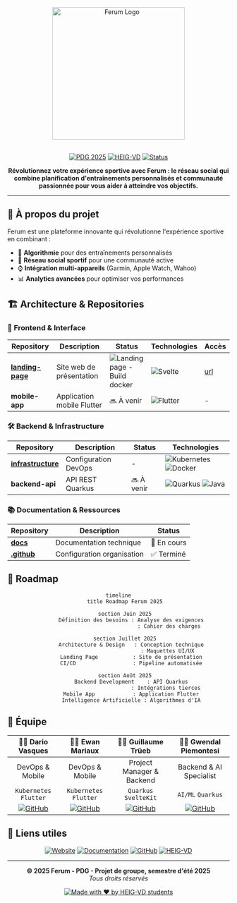 <div align="center">
  <img src="https://github.com/ferum-pdg/landing-page/blob/develop/static/full.png" alt="Ferum Logo" width="300"/>
  <br><br>
  
  [![PDG 2025](https://img.shields.io/badge/PDG-2025-4F46E5?style=for-the-badge&logo=graduation-cap)](https://heig-vd.ch)
  [![HEIG-VD](https://img.shields.io/badge/HEIG--VD-Engineering%20School-E11D48?style=for-the-badge&logo=university)](https://heig-vd.ch)
  [![Status](https://img.shields.io/badge/Status-In%20Development-F59E0B?style=for-the-badge&logo=rocket)](https://github.com/ferum-pdg)
  
  **Révolutionnez votre expérience sportive avec Ferum : le réseau social qui combine planification d'entraînements personnalisés et communauté passionnée pour vous aider à atteindre vos objectifs.**
</div>

---

## 🌟 À propos du projet

Ferum est une plateforme innovante qui révolutionne l'expérience sportive en combinant :
- 🤖 **Algorithmie** pour des entraînements personnalisés
- 👥 **Réseau social sportif** pour une communauté active
- ⌚ **Intégration multi-appareils** (Garmin, Apple Watch, Wahoo)
- 📊 **Analytics avancées** pour optimiser vos performances

## 🏗️ Architecture & Repositories

### 📱 Frontend & Interface
<div align="center">
  
| Repository | Description | Status | Technologies | **Accès** |
|------------|-------------|--------|-------------|------------|
| **[landing-page](https://github.com/ferum-pdg/landing-page)** | Site web de présentation | ![Landing page - Build docker](https://github.com/ferum-pdg/landing-page/actions/workflows/main.yml/badge.svg) | ![Svelte](https://img.shields.io/badge/Svelte-FF3E00?style=flat-square&logo=svelte&logoColor=white) | [url](http://83.228.200.235) |
| **mobile-app** | Application mobile Flutter | 🔜 À venir | ![Flutter](https://img.shields.io/badge/Flutter-02569B?style=flat-square&logo=flutter&logoColor=white) | - |

</div>

### 🛠️ Backend & Infrastructure
<div align="center">
  
| Repository | Description | Status | Technologies |
|------------|-------------|--------|-------------|
| **[infrastructure](https://github.com/ferum-pdg/infrastructure)** | Configuration DevOps | - | ![Kubernetes](https://img.shields.io/badge/Kubernetes-326CE5?style=flat-square&logo=kubernetes&logoColor=white) ![Docker](https://img.shields.io/badge/Docker-2496ED?style=flat-square&logo=docker&logoColor=white)
| **backend-api** | API REST Quarkus | 🔜 À venir | ![Quarkus](https://img.shields.io/badge/Quarkus-4695EB?style=flat-square&logo=quarkus&logoColor=white) ![Java](https://img.shields.io/badge/Java-ED8B00?style=flat-square&logo=java&logoColor=white) |

</div>

### 📚 Documentation & Ressources
<div align="center">
  
| Repository | Description | Status | 
|------------|-------------|--------|
| **[docs](https://github.com/ferum-pdg/docs)** | Documentation technique | 🔄 En cours |
| **[.github](https://github.com/ferum-pdg/.github)** | Configuration organisation | ✅ Terminé |

</div>

## 📅 Roadmap

<div align="center">

```mermaid
timeline
    title Roadmap Ferum 2025
    
    section Juin 2025
        Définition des besoins : Analyse des exigences
                                : Cahier des charges
    
    section Juillet 2025
        Architecture & Design   : Conception technique
                               : Maquettes UI/UX
        Landing Page           : Site de présentation
        CI/CD                  : Pipeline automatisée
    
    section Août 2025
        Backend Development    : API Quarkus
                              : Intégrations tierces
        Mobile App            : Application Flutter
        Intelligence Artificielle : Algorithmes d'IA
```

</div>

## 👥 Équipe

<div align="center">
  
| 👨‍💻 **Dario Vasques** | 👨‍💻 **Ewan Mariaux** | 👨‍🔬 **Guillaume Trüeb** | 👨‍🔬 **Gwendal Piemontesi** |
|:---:|:---:|:---:|:---:|
| DevOps & Mobile | DevOps & Mobile | Project Manager & Backend | Backend & AI Specialist |
| `Kubernetes` `Flutter` | `Kubernetes` `Flutter` | `Quarkus` `SvelteKit` | `AI/ML` `Quarkus` |
| [![GitHub](https://img.shields.io/badge/GitHub-100000?style=flat-square&logo=github&logoColor=white)](https://github.com/dariovas) | [![GitHub](https://img.shields.io/badge/GitHub-100000?style=flat-square&logo=github&logoColor=white)](https://github.com/emariaux) | [![GitHub](https://img.shields.io/badge/GitHub-100000?style=flat-square&logo=github&logoColor=white)](https://github.com/grinlemon) | [![GitHub](https://img.shields.io/badge/GitHub-100000?style=flat-square&logo=github&logoColor=white)](https://github.com/tasty-orange) |

</div>

## 🔗 Liens utiles

<div align="center">
  
[![Website](https://img.shields.io/badge/Website-FF5722?style=for-the-badge&logo=web&logoColor=white)](http://83.228.200.235)
[![Documentation](https://img.shields.io/badge/Documentation-0066CC?style=for-the-badge&logo=gitbook&logoColor=white)](https://github.com/ferum-pdg/docs)
[![GitHub](https://img.shields.io/badge/GitHub-100000?style=for-the-badge&logo=github&logoColor=white)](https://github.com/ferum-pdg)
[![HEIG-VD](https://img.shields.io/badge/HEIG--VD-E11D48?style=for-the-badge&logo=university&logoColor=white)](https://heig-vd.ch)

</div>

---

<div align="center">
  
**© 2025 Ferum - PDG - Projet de groupe, semestre d'été 2025**  
*Tous droits réservés*

[![Made with ❤️ by HEIG-VD students](https://img.shields.io/badge/Made%20with%20❤️%20by-HEIG--VD%20students-E11D48?style=flat-square)](https://heig-vd.ch)

</div>
